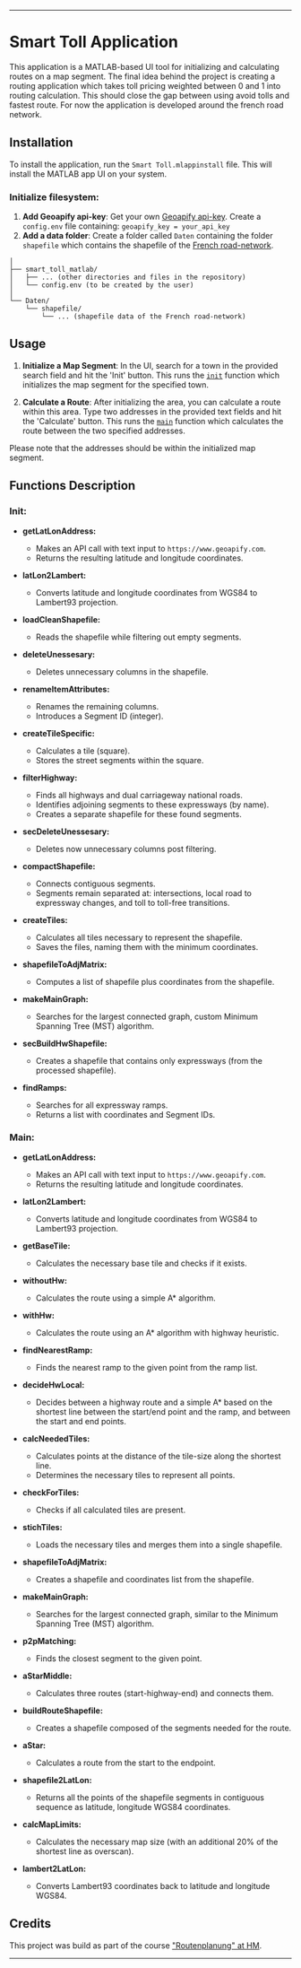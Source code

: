 
---

# Smart Toll Application

This application is a MATLAB-based UI tool for initializing and calculating routes on a map segment.
The final idea behind the project is creating a routing application which takes toll pricing weighted between 0 and 1 into routing calculation. This should close the gap between using avoid tolls and fastest route. For now the application is developed around the french road network.

## Installation

To install the application, run the `Smart Toll.mlappinstall` file. This will install the MATLAB app UI on your system.

### Initialize filesystem:
1. **Add Geoapify api-key**: Get your own [Geoapify api-key](https://www.geoapify.com). Create a `config.env` file containing: ```geoapify_key = your_api_key```
2. **Add a data folder**: Create a folder called `Daten` containing the folder `shapefile` which contains the shapefile of the [French road-network](https://geoservices.ign.fr/route500#telechargement).
```
│
├── smart_toll_matlab/
│   ├── ... (other directories and files in the repository)
│   └── config.env (to be created by the user)
│
└── Daten/
    └── shapefile/
        └── ... (shapefile data of the French road-network)
```

## Usage

1. **Initialize a Map Segment**: In the UI, search for a town in the provided search field and hit the 'Init' button. This runs the [`init`](command:_github.copilot.openSymbolInFile?%5B%22init.m%22%2C%22init%22%5D "init.m") function which initializes the map segment for the specified town.

2. **Calculate a Route**: After initializing the area, you can calculate a route within this area. Type two addresses in the provided text fields and hit the 'Calculate' button. This runs the [`main`](command:_github.copilot.openSymbolInFile?%5B%22main.m%22%2C%22main%22%5D "main.m") function which calculates the route between the two specified addresses.

Please note that the addresses should be within the initialized map segment.


## Functions Description

### Init:

- **getLatLonAddress:**
  - Makes an API call with text input to `https://www.geoapify.com`.
  - Returns the resulting latitude and longitude coordinates.

- **latLon2Lambert:**
  - Converts latitude and longitude coordinates from WGS84 to Lambert93 projection.

- **loadCleanShapefile:**
  - Reads the shapefile while filtering out empty segments.

- **deleteUnessesary:**
  - Deletes unnecessary columns in the shapefile.

- **renameItemAttributes:**
  - Renames the remaining columns.
  - Introduces a Segment ID (integer).

- **createTileSpecific:**
  - Calculates a tile (square).
  - Stores the street segments within the square.

- **filterHighway:**
  - Finds all highways and dual carriageway national roads.
  - Identifies adjoining segments to these expressways (by name).
  - Creates a separate shapefile for these found segments.

- **secDeleteUnessesary:**
  - Deletes now unnecessary columns post filtering.

- **compactShapefile:**
  - Connects contiguous segments.
  - Segments remain separated at: intersections, local road to expressway changes, and toll to toll-free transitions.

- **createTiles:**
  - Calculates all tiles necessary to represent the shapefile.
  - Saves the files, naming them with the minimum coordinates.

- **shapefileToAdjMatrix:**
  - Computes a list of shapefile plus coordinates from the shapefile.

- **makeMainGraph:**
  - Searches for the largest connected graph, custom Minimum Spanning Tree (MST) algorithm.

- **secBuildHwShapefile:**
  - Creates a shapefile that contains only expressways (from the processed shapefile).

- **findRamps:**
  - Searches for all expressway ramps.
  - Returns a list with coordinates and Segment IDs.

### Main:

- **getLatLonAddress:**
  - Makes an API call with text input to `https://www.geoapify.com`.
  - Returns the resulting latitude and longitude coordinates.

- **latLon2Lambert:**
  - Converts latitude and longitude coordinates from WGS84 to Lambert93 projection.

- **getBaseTile:**
  - Calculates the necessary base tile and checks if it exists.

- **withoutHw:**
  - Calculates the route using a simple A* algorithm.

- **withHw:**
  - Calculates the route using an A* algorithm with highway heuristic.

- **findNearestRamp:**
  - Finds the nearest ramp to the given point from the ramp list.

- **decideHwLocal:**
  - Decides between a highway route and a simple A* based on the shortest line between the start/end point and the ramp, and between the start and end points.

- **calcNeededTiles:**
  - Calculates points at the distance of the tile-size along the shortest line.
  - Determines the necessary tiles to represent all points.

- **checkForTiles:**
  - Checks if all calculated tiles are present.

- **stichTiles:**
  - Loads the necessary tiles and merges them into a single shapefile.

- **shapefileToAdjMatrix:**
  - Creates a shapefile and coordinates list from the shapefile.

- **makeMainGraph:**
  - Searches for the largest connected graph, similar to the Minimum Spanning Tree (MST) algorithm.

- **p2pMatching:**
  - Finds the closest segment to the given point.
  
- **aStarMiddle:**
  - Calculates three routes (start-highway-end) and connects them.

- **buildRouteShapefile:**
  - Creates a shapefile composed of the segments needed for the route.

- **aStar:**
  - Calculates a route from the start to the endpoint.

- **shapefile2LatLon:**
  - Returns all the points of the shapefile segments in contiguous sequence as latitude, longitude WGS84 coordinates.

- **calcMapLimits:**
  - Calculates the necessary map size (with an additional 20% of the shortest line as overscan).

- **lambert2LatLon:**
  - Converts Lambert93 coordinates back to latitude and longitude WGS84.

## Credits

This project was build as part of the course ["Routenplanung" at HM](https://zpa.cs.hm.edu/public/module/305/).

---
